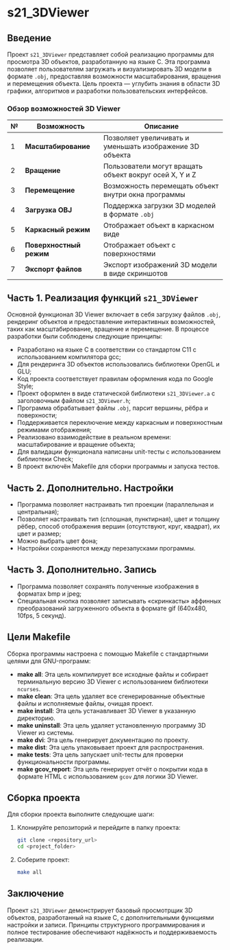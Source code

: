 # s21_3DViewer

## Введение

Проект `s21_3DViewer` представляет собой реализацию программы для просмотра 3D объектов, разработанную на языке C. Эта программа позволяет пользователям загружать и визуализировать 3D модели в формате `.obj`, предоставляя возможности масштабирования, вращения и перемещения объекта. Цель проекта — углубить знания в области 3D графики, алгоритмов и разработки пользовательских интерфейсов.

### Обзор возможностей 3D Viewer

| №   | Возможность          | Описание                                               |
| --- | -------------------- | ------------------------------------------------------ |
| 1   | **Масштабирование**  | Позволяет увеличивать и уменьшать изображение 3D объекта |
| 2   | **Вращение**         | Пользователи могут вращать объект вокруг осей X, Y и Z  |
| 3   | **Перемещение**      | Возможность перемещать объект внутри окна программы     |
| 4   | **Загрузка OBJ**     | Поддержка загрузки 3D моделей в формате `.obj`          |
| 5   | **Каркасный режим**   | Отображает объект в каркасном виде                     |
| 6   | **Поверхностный режим** | Отображает объект с поверхностями                    |
| 7   | **Экспорт файлов**    | Экспорт изображений 3D модели в виде скриншотов        |

## Часть 1. Реализация функций `s21_3DViewer`

Основной функционал 3D Viewer включает в себя загрузку файлов `.obj`, рендеринг объектов и предоставление интерактивных возможностей, таких как масштабирование, вращение и перемещение. В процессе разработки были соблюдены следующие принципы:

- Разработано на языке C в соответствии со стандартом C11 с использованием компилятора gcc;
- Для рендеринга 3D объектов использовались библиотеки OpenGL и GLU;
- Код проекта соответствует правилам оформления кода по Google Style;
- Проект оформлен в виде статической библиотеки `s21_3DViewer.a` с заголовочным файлом `s21_3DViewer.h`;
- Программа обрабатывает файлы `.obj`, парсит вершины, рёбра и поверхности;
- Поддерживается переключение между каркасным и поверхностным режимами отображения;
- Реализовано взаимодействие в реальном времени: масштабирование и вращение объекта;
- Для валидации функционала написаны unit-тесты с использованием библиотеки Check;
- В проект включён Makefile для сборки программы и запуска тестов.

## Часть 2. Дополнительно. Настройки

- Программа позволяет настраивать тип проекции (параллельная и центральная);
- Позволяет настраивать тип (сплошная, пунктирная), цвет и толщину рёбер, способ отображения вершин (отсутствуют, круг, квадрат), их цвет и размер;
- Можно выбрать цвет фона;
- Настройки сохраняются между перезапусками программы.

## Часть 3. Дополнительно. Запись

- Программа позволяет сохранять полученные изображения в форматах bmp и jpeg;
- Специальная кнопка позволяет записывать «скринкасты» аффинных преобразований загруженного объекта в формате gif (640x480, 10fps, 5 секунд).

## Цели Makefile

Сборка программы настроена с помощью Makefile с стандартными целями для GNU-программ:

- **make all**: Эта цель компилирует все исходные файлы и собирает терминальную версию 3D Viewer с использованием библиотеки `ncurses`.
- **make clean**: Эта цель удаляет все сгенерированные объектные файлы и исполняемые файлы, очищая проект.
- **make install**: Эта цель устанавливает 3D Viewer в указанную директорию.
- **make uninstall**: Эта цель удаляет установленную программу 3D Viewer из системы.
- **make dvi**: Эта цель генерирует документацию по проекту.
- **make dist**: Эта цель упаковывает проект для распространения.
- **make tests**: Эта цель запускает unit-тесты для проверки функциональности программы.
- **make gcov_report**: Эта цель генерирует отчёт о покрытии кода в формате HTML с использованием `gcov` для логики 3D Viewer.

## Сборка проекта

Для сборки проекта выполните следующие шаги:

1. Клонируйте репозиторий и перейдите в папку проекта:

    ```bash
    git clone <repository_url>
    cd <project_folder>
    ```

2. Соберите проект:

    ```bash
    make all
    ```

## Заключение

Проект `s21_3DViewer` демонстрирует базовый просмотрщик 3D объектов, разработанный на языке C, с дополнительными функциями настройки и записи. Принципы структурного программирования и полное тестирование обеспечивают надёжность и поддерживаемость реализации.
